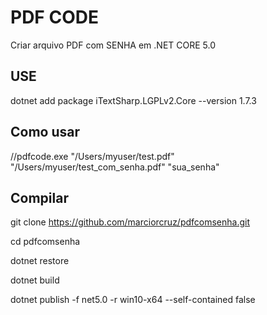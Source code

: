 # PDF CODE
Criar arquivo PDF com SENHA em .NET CORE 5.0

## USE

dotnet add package iTextSharp.LGPLv2.Core --version 1.7.3

## Como usar
//pdfcode.exe "/Users/myuser/test.pdf" "/Users/myuser/test_com_senha.pdf" "sua_senha"

## Compilar
git clone https://github.com/marciorcruz/pdfcomsenha.git

cd pdfcomsenha

dotnet restore

dotnet build

dotnet publish -f net5.0 -r win10-x64 --self-contained false
